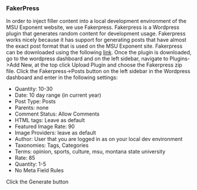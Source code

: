 ### FakerPress

In order to inject filler content into a local development environment of the MSU Exponent website, we use Fakerpress. Fakerpress is a Wordpress plugin that generates random content for development usage. Fakerpress works nicely because it has support for generating posts that have almost the exact post format that is used on the MSU Exponent site. Fakerpress can be downloaded using the following [link](https://wordpress.org/plugins/fakerpress/). Once the plugin is downloaded, go to the wordpress dashboard and on the left sidebar, navigate to Plugins->Add New, at the top click Upload Plugin and choose the Fakerpress zip file. Click the Fakerpress->Posts button on the left sidebar in the Wordpress dashboard and enter in the following settings:

* Quantity: 10-30
* Date: 10 day range (in current year)
* Post Type: Posts
* Parents: none
* Comment Status: Allow Comments
* HTML tags: Leave as default
* Featured Image Rate: 90
* Image Providers: leave as default
* Author: User that you are logged in as on your local dev environment
* Taxonomies: Tags, Categories
* Terms: opinion, sports, culture, msu, montana state university
* Rate: 85
* Quantity: 1-5
* No Meta Field Rules

Click the Generate button